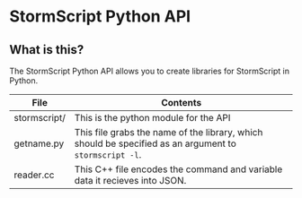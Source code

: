 # StormScript Python API

## What is this?
The StormScript Python API allows you to create libraries for StormScript in Python.

File | Contents
-----|-------
stormscript/ | This is the python module for the API
getname.py | This file grabs the name of the library, which should be specified as an argument to `stormscript -l`.
reader.cc | This C++ file encodes the command and variable data it recieves into JSON.

